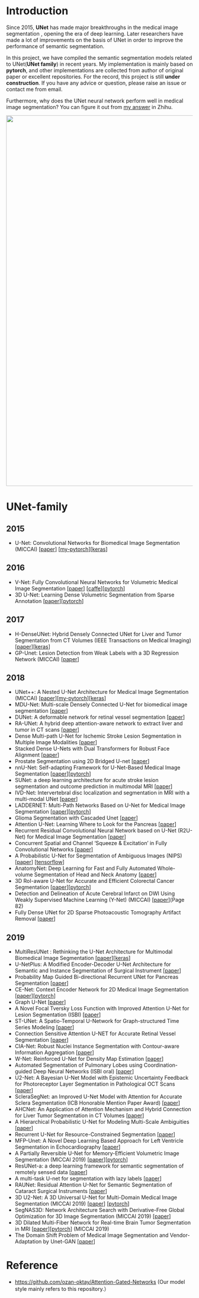 # Introduction
Since 2015, **UNet** has made major breakthroughs in the medical image segmentation , opening the era of deep learning. Later researchers have made a lot of improvements on the basis of UNet in order to improve the performance of semantic segmentation.

In this project, we have compiled the semantic segmentation models related to UNet(**UNet family**) in recent years.
My implementation is mainly based on **pytorch**, and other implementations are collected from author of original paper or excellent repositories. For the record, this project is still **under construction**. If you have any advice or question, please raise an issue or contact me from email.
 
Furthermore, why does the UNet neural network perform well in medical image segmentation?
You can figure it out from [my answer](https://www.zhihu.com/question/269914775/answer/586501606) in Zhihu.

<p align="center">
  <img src="https://github.com/ShawnBIT/UNet-family/blob/master/pictures/unet.png" width="1000"/>  
</p>

# UNet-family
## 2015
  * U-Net: Convolutional Networks for Biomedical Image Segmentation (MICCAI) [[paper](https://arxiv.org/pdf/1505.04597.pdf)]  [[my-pytorch](https://github.com/ShawnBIT/UNet-family/blob/master/networks/UNet.py)][[keras](https://github.com/zhixuhao/unet)] 
## 2016 
  * V-Net: Fully Convolutional Neural Networks for Volumetric Medical Image Segmentation [[paper](http://campar.in.tum.de/pub/milletari2016Vnet/milletari2016Vnet.pdf)] [[caffe](https://github.com/faustomilletari/VNet)][[pytorch](https://github.com/mattmacy/vnet.pytorch)]
  * 3D U-Net: Learning Dense Volumetric Segmentation from Sparse Annotation [[paper](https://arxiv.org/pdf/1606.06650.pdf)][[pytorch](https://github.com/wolny/pytorch-3dunet)]
## 2017 
  * H-DenseUNet: Hybrid Densely Connected UNet for Liver and Tumor Segmentation from CT Volumes (IEEE Transactions on Medical Imaging)[[paper](https://arxiv.org/pdf/1709.07330.pdf)][[keras](https://github.com/xmengli999/H-DenseUNet)]
  * GP-Unet: Lesion Detection from Weak Labels with a 3D Regression Network (MICCAI) [[paper](https://arxiv.org/pdf/1705.07999.pdf)]
## 2018 
  * UNet++: A Nested U-Net Architecture for Medical Image Segmentation (MICCAI) [[paper](https://arxiv.org/pdf/1807.10165.pdf)][[my-pytorch](https://github.com/ShawnBIT/UNet-family/blob/master/networks/UNet_Nested.py)][[keras](https://github.com/MrGiovanni/UNetPlusPlus)]
  * MDU-Net: Multi-scale Densely Connected U-Net for biomedical image segmentation [[paper](https://arxiv.org/pdf/1812.00352.pdf)]
  * DUNet: A deformable network for retinal vessel segmentation [[paper](https://arxiv.org/pdf/1811.01206.pdf)]
  * RA-UNet: A hybrid deep attention-aware network to extract liver and tumor in CT scans [[paper](https://arxiv.org/pdf/1811.01328.pdf)]
  * Dense Multi-path U-Net for Ischemic Stroke Lesion Segmentation in Multiple Image Modalities [[paper](https://arxiv.org/pdf/1810.07003.pdf)]
  * Stacked Dense U-Nets with Dual Transformers for Robust Face Alignment [[paper](https://arxiv.org/pdf/1812.01936.pdf)]
  * Prostate Segmentation using 2D Bridged U-net [[paper](https://arxiv.org/pdf/1807.04459.pdf)]
  * nnU-Net: Self-adapting Framework for U-Net-Based Medical Image Segmentation [[paper](https://arxiv.org/pdf/1809.10486.pdf)][[pytorch](https://github.com/MIC-DKFZ/nnUNet)]
  * SUNet: a deep learning architecture for acute stroke lesion segmentation and
outcome prediction in multimodal MRI [[paper](https://arxiv.org/pdf/1810.13304.pdf)]
  * IVD-Net: Intervertebral disc localization and segmentation in MRI with a multi-modal UNet [[paper](https://arxiv.org/pdf/1811.08305.pdf)]
  * LADDERNET: Multi-Path Networks Based on U-Net for Medical Image Segmentation [[paper](https://arxiv.org/pdf/1810.07810.pdf)][[pytorch](https://github.com/juntang-zhuang/LadderNet)]
  * Glioma Segmentation with Cascaded Unet [[paper](https://arxiv.org/pdf/1810.04008.pdf)]
  * Attention U-Net: Learning Where to Look for the Pancreas [[paper](https://arxiv.org/pdf/1804.03999.pdf)]
  * Recurrent Residual Convolutional Neural Network based on U-Net (R2U-Net) for Medical Image Segmentation [[paper](https://arxiv.org/pdf/1802.06955.pdf)]
  * Concurrent Spatial and Channel ‘Squeeze & Excitation’ in Fully Convolutional Networks [[paper]](https://arxiv.org/pdf/1803.02579.pdf)
  * A Probabilistic U-Net for Segmentation of Ambiguous Images (NIPS) [[paper](https://arxiv.org/pdf/1806.05034.pdf)] [[tensorflow](https://github.com/SimonKohl/probabilistic_unet)]
  * AnatomyNet: Deep Learning for Fast and Fully Automated Whole-volume Segmentation of Head and Neck Anatomy [[paper](https://arxiv.org/pdf/1808.05238.pdf)]
  * 3D RoI-aware U-Net for Accurate and Efficient Colorectal Cancer Segmentation [[paper](https://arxiv.org/pdf/1806.10342.pdf)][[pytorch](https://github.com/huangyjhust/3D-RU-Net)]
  * Detection and Delineation of Acute Cerebral Infarct on DWI Using Weakly Supervised Machine Learning (Y-Net) (MICCAI) [[paper](https://link.springer.com/content/pdf/10.1007%2F978-3-030-00931-1.pdf)](Page 82)
  * Fully Dense UNet for 2D Sparse Photoacoustic Tomography Artifact Removal [[paper](https://arxiv.org/pdf/1808.10848.pdf)]
## 2019 
  * MultiResUNet : Rethinking the U-Net Architecture for Multimodal Biomedical Image Segmentation [[paper](https://arxiv.org/pdf/1902.04049v1.pdf)][[keras](https://github.com/nibtehaz/MultiResUNet)]
  * U-NetPlus: A Modified Encoder-Decoder U-Net Architecture for Semantic and Instance Segmentation of Surgical Instrument [[paper](https://arxiv.org/pdf/1902.08994.pdf)]
  * Probability Map Guided Bi-directional Recurrent UNet for Pancreas Segmentation [[paper](https://arxiv.org/pdf/1903.00923.pdf)]
  * CE-Net: Context Encoder Network for 2D Medical Image Segmentation [[paper](https://arxiv.org/pdf/1903.02740.pdf)][[pytorch](https://github.com/Guzaiwang/CE-Net)]
  * Graph U-Net [[paper](https://openreview.net/pdf?id=HJePRoAct7)]
  * A Novel Focal Tversky Loss Function with Improved Attention U-Net for Lesion Segmentation (ISBI) [[paper](https://arxiv.org/pdf/1810.07842.pdf)]
  * ST-UNet: A Spatio-Temporal U-Network for Graph-structured Time Series Modeling [[paper](https://arxiv.org/pdf/1903.05631.pdf)]
  * Connection Sensitive Attention U-NET for Accurate Retinal Vessel Segmentation [[paper](https://arxiv.org/pdf/1903.05558.pdf)]
  * CIA-Net: Robust Nuclei Instance Segmentation with Contour-aware Information Aggregation [[paper](https://arxiv.org/pdf/1903.05358.pdf)]
  * W-Net: Reinforced U-Net for Density Map Estimation [[paper](https://arxiv.org/pdf/1903.11249.pdf)]
  * Automated Segmentation of Pulmonary Lobes using Coordination-guided Deep Neural Networks (ISBI oral) [[paper](https://arxiv.org/pdf/1904.09106.pdf)]
  * U2-Net: A Bayesian U-Net Model with Epistemic Uncertainty Feedback for Photoreceptor Layer Segmentation in Pathological OCT Scans [[paper](https://arxiv.org/pdf/1901.07929.pdf)]
  * ScleraSegNet: an Improved U-Net Model with Attention for Accurate Sclera Segmentation (ICB Honorable Mention Paper Award) [[paper](https://github.com/ShawnBIT/Paper-Reading/blob/master/ScleraSegNet.pdf)]
  * AHCNet: An Application of Attention Mechanism and Hybrid Connection for Liver Tumor Segmentation in CT Volumes [[paper](https://github.com/ShawnBIT/Paper-Reading/blob/master/AHCNet.pdf)]
  * A Hierarchical Probabilistic U-Net for Modeling Multi-Scale Ambiguities [[paper](https://arxiv.org/pdf/1905.13077.pdf)]
  * Recurrent U-Net for Resource-Constrained Segmentation [[paper](https://arxiv.org/pdf/1906.04913.pdf)]
  * MFP-Unet: A Novel Deep Learning Based Approach for Left Ventricle Segmentation in Echocardiography [[paper](https://arxiv.org/pdf/1906.10486.pdf)]
  * A Partially Reversible U-Net for Memory-Efficient Volumetric Image Segmentation (MICCAI 2019) [[paper](https://arxiv.org/pdf/1906.06148.pdf)][[pytorch](https://github.com/RobinBruegger/PartiallyReversibleUnet)]
  * ResUNet-a: a deep learning framework for semantic segmentation of remotely sensed data [[paper](https://arxiv.org/pdf/1904.00592v2.pdf)]
  * A multi-task U-net for segmentation with lazy labels [[paper](https://arxiv.org/pdf/1906.12177.pdf)]
  * RAUNet: Residual Attention U-Net for Semantic Segmentation of Cataract Surgical Instruments [[paper](http://xxx.itp.ac.cn/pdf/1909.10360v1)]
  * 3D U2-Net: A 3D Universal U-Net for Multi-Domain Medical Image Segmentation (MICCAI 2019) [[paper](https://arxiv.org/pdf/1909.06012.pdf)] [[pytorch](https://github.com/huangmozhilv/u2net_torch/)]
  * SegNAS3D: Network Architecture Search with Derivative-Free Global Optimization for 3D Image Segmentation (MICCAI 2019) [[paper](https://arxiv.org/pdf/1909.05962.pdf)]
  * 3D Dilated Multi-Fiber Network for Real-time Brain Tumor Segmentation in MRI [[paper](https://arxiv.org/pdf/1904.03355.pdf)][[pytorch](https://github.com/China-LiuXiaopeng/BraTS-DMFNet)] (MICCAI 2019)
  * The Domain Shift Problem of Medical Image Segmentation and Vendor-Adaptation by Unet-GAN [[paper](https://arxiv.org/pdf/1910.13681.pdf)]

 


# Reference
  * https://github.com/ozan-oktay/Attention-Gated-Networks (Our model style mainly refers to this repository.）
